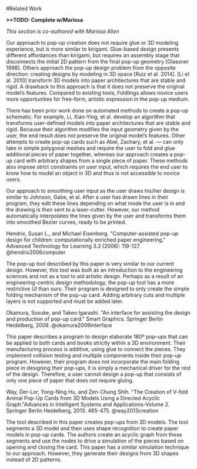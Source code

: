 #Related Work

**>>TODO: Complete w/Marissa**

_This section is co-authored with Marissa Allen_

Our approach to  pop-up creation does not require glue or 3D modeling experience, but is more similar to kirigami. Glue-based design presents different affordances than kirigami, but requires an assembly stage that disconnects the initial 2D pattern from the final pop-up geometry [Glassner 1998]. Others approach the pop-up design problem from the opposite direction: creating designs by modeling in 3D space [Ruiz et al. 2014]. [Li et al. 2010] transform 3D models into paper architectures that are stable and rigid. A drawback to this approach is that it does not preserve the original model’s features. Compared to existing tools, Foldlings allows novice users more opportunities for free-form, artistic expression in the pop-up medium.

There has been prior work done on automated methods to create a pop-up schematic.  For example, Li, Xian-Ying, et al. develop an algorithm that transforms user-defined models into paper architectures that are stable and rigid. Because their algorithm modifies the input geometry given by the user, the end result does not preserve the original model’s features.  Other attempts to create pop-up cards such as Abel, Zachary, et al. — can only take in simple polygonal meshes and require the user to fold and glue additional pieces of paper together, whereas our approach creates a pop-up card with arbitrary shapes from a single piece of paper. These methods also impose strict constraints on user input, which requires the end user to know how to model an object in 3D and thus is not accessible to novice users.

Our approach to smoothing user input as the user draws his/her design is similar to  Johnson, Gabe, et al.  After a user has drawn lines in their program, they edit these lines depending on what mode the user is in and the drawing is then sent to a laser-cutter. However, our method automatically interpolates the lines given by the user and transforms them into smoothed Bezier curves, ready to be printed. 

Hendrix, Susan L., and Michael Eisenberg. "Computer-assisted pop-up design for children: computationally enriched paper engineering." Advanced Technology for Learning 3.2 (2006): 119-127. @hendrix2006computer

The pop-up tool described by this paper is very similar to our current design. However, this tool was built as an introduction to the engineering sciences and not as a tool to aid artistic design. Perhaps as a result of an engineering-centric design methodology, the pop-up tool has a more restrictive UI than ours. Their program is designed to only create the simple folding mechanism of the pop-up card. Adding arbitrary cuts and multiple layers is not supported and must be added later.


Okamura, Sosuke, and Takeo Igarashi. "An interface for assisting the design and production of pop-up card." Smart Graphics. Springer Berlin Heidelberg, 2009. @okamura2009interface

This paper describes a program to design elaborate 180º pop-ups that can be applied to both cards and books strictly within a 3D environment. Their manufacturing process is additive, using glue to connect the pieces. They implement collision testing and multiple components inside their pop-up program. However, their program does not incorporate the main folding piece in designing their pop-ups, it is simply a mechanical driver for the rest of the design. Therefore, a user cannot design a pop-up that consists of only one piece of paper that does not require gluing.


Way, Der-Lor, Yong-Ning Hu, and Zen-Chung Shih. "The Creation of V-fold Animal Pop-Up Cards from 3D Models Using a Directed Acyclic Graph."Advances in Intelligent Systems and Applications-Volume 2. Springer Berlin Heidelberg, 2013. 465-475. @way2013creation 

The tool described in this paper creates pop-ups from 3D models. The tool segments a 3D model and then uses shape recognition to create paper models in pop-up cards. The authors create an acyclic graph from these segments and use the nodes to drive a simulation of the pieces based on opening and closing the card. This paper has a similar simulation technique to our approach. However, they generate their designs from 3D shapes instead of 2D patterns.
